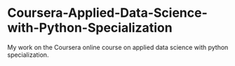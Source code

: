 # Coursera-Applied-Data-Science-with-Python-Specialization

My work on the Coursera online course on applied data science with python specialization.

